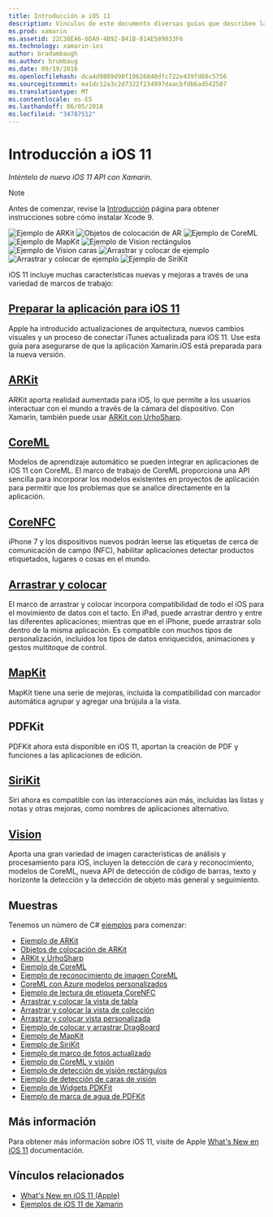 ```yaml
---
title: Introducción a iOS 11
description: Vínculos de este documento diversas guías que describen las características de iOS 11, incluidos ARKit, CoreML, MapKit, PDFKit, SiriKit, el marco de trabajo de visión y mucho más.
ms.prod: xamarin
ms.assetid: 22C38EA6-6DA9-4B92-B41B-814E589033F6
ms.technology: xamarin-ios
author: bradumbaugh
ms.author: brumbaug
ms.date: 09/19/2016
ms.openlocfilehash: dca4d9889d90f10626840dfc722e439fd60c5756
ms.sourcegitcommit: ea1dc12a3c2d7322f234997daacbfdb6ad542507
ms.translationtype: MT
ms.contentlocale: es-ES
ms.lasthandoff: 06/05/2018
ms.locfileid: "34787512"
---
```

# <a name="introduction-to-ios-11"></a>Introducción a iOS 11

_Inténtelo de nuevo iOS 11 API con Xamarin._

> [!NOTE]
> Antes de comenzar, revise la [Introducción](get-started.md) página para obtener instrucciones sobre cómo instalar Xcode 9.

![Ejemplo de ARKit](images/arkit.png) ![Objetos de colocación de AR](images/arkit2.png) ![Ejemplo de CoreML](images/coreml.png) ![Ejemplo de MapKit](images/mapkit.png) ![Ejemplo de Vision rectángulos](images/vision1.png) ![Ejemplo de Vision caras](images/vision2.png) ![Arrastrar y colocar de ejemplo](images/drag-drop.png) ![Arrastrar y colocar de ejemplo](images/drag-drop2.png) ![Ejemplo de SiriKit](images/sirikit.png)

iOS 11 incluye muchas características nuevas y mejoras a través de una variedad de marcos de trabajo:

## <a name="preparing-your-app-for-ios-11updating-your-appindexmd"></a>[Preparar la aplicación para iOS 11](updating-your-app/index.md)

Apple ha introducido actualizaciones de arquitectura, nuevos cambios visuales y un proceso de conectar iTunes actualizada para iOS 11. Use esta guía para asegurarse de que la aplicación Xamarin.iOS está preparada para la nueva versión.

## <a name="arkitarkitindexmd"></a>[ARKit](arkit/index.md)

ARKit aporta realidad aumentada para iOS, lo que permite a los usuarios interactuar con el mundo a través de la cámara del dispositivo.
Con Xamarin, también puede usar [ARKit con UrhoSharp](arkit/urhosharp.md).

## <a name="coremlcoremlmd"></a>[CoreML](coreml.md)

Modelos de aprendizaje automático se pueden integrar en aplicaciones de iOS 11 con CoreML. El marco de trabajo de CoreML proporciona una API sencilla para incorporar los modelos existentes en proyectos de aplicación para permitir que los problemas que se analice directamente en la aplicación.

## <a name="corenfccorenfcmd"></a>[CoreNFC](corenfc.md)

iPhone 7 y los dispositivos nuevos podrán leerse las etiquetas de cerca de comunicación de campo (NFC), habilitar aplicaciones detectar productos etiquetados, lugares o cosas en el mundo.

## <a name="drag-and-dropdrag-and-dropmd"></a>[Arrastrar y colocar](drag-and-drop.md)

El marco de arrastrar y colocar incorpora compatibilidad de todo el iOS para el movimiento de datos con el tacto. En iPad, puede arrastrar dentro y entre las diferentes aplicaciones; mientras que en el iPhone, puede arrastrar solo dentro de la misma aplicación. Es compatible con muchos tipos de personalización, incluidos los tipos de datos enriquecidos, animaciones y gestos multitoque de control.

## <a name="mapkitmapkitmd"></a>[MapKit](mapkit.md)

MapKit tiene una serie de mejoras, incluida la compatibilidad con marcador automática agrupar y agregar una brújula a la vista.

## <a name="pdfkit"></a>PDFKit

PDFKit ahora está disponible en iOS 11, aportan la creación de PDF y funciones a las aplicaciones de edición.

## <a name="sirikitsirikitmd"></a>[SiriKit](sirikit.md)

Siri ahora es compatible con las interacciones aún más, incluidas las listas y notas y otras mejoras, como nombres de aplicaciones alternativo.

## <a name="visionvisionmd"></a>[Vision](vision.md)

Aporta una gran variedad de imagen características de análisis y procesamiento para iOS, incluyen la detección de cara y reconocimiento, modelos de CoreML, nueva API de detección de código de barras, texto y horizonte la detección y la detección de objeto más general y seguimiento.

## <a name="samples"></a>Muestras

Tenemos un número de C# [ejemplos](https://developer.xamarin.com/samples/ios/iOS11/) para comenzar:

* [Ejemplo de ARKit](https://developer.xamarin.com/samples/monotouch/ios11/ARKitSample/)
* [Objetos de colocación de ARKit](https://developer.xamarin.com/samples/monotouch/ios11/ARKitPlacingObjects/)
* [ARKit y UrhoSharp](arkit/urhosharp.md)
* [Ejemplo de CoreML](https://developer.xamarin.com/samples/monotouch/ios11/CoreML)
* [Ejemplo de reconocimiento de imagen CoreML](https://developer.xamarin.com/samples/monotouch/ios11/CoreMLImageRecognition)
* [CoreML con Azure modelos personalizados](https://developer.xamarin.com/samples/monotouch/ios11/CoreMLAzureModel)
* [Ejemplo de lectura de etiqueta CoreNFC](https://developer.xamarin.com/samples/monotouch/ios11/NFCTagReader/)
* [Arrastrar y colocar la vista de tabla](https://developer.xamarin.com/samples/monotouch/ios11/DragAndDropTableView)
* [Arrastrar y colocar la vista de colección](https://developer.xamarin.com/samples/monotouch/ios11/DragAndDropCollectionView)
* [Arrastrar y colocar vista personalizada](https://developer.xamarin.com/samples/monotouch/ios11/DragAndDropCustomView)
* [Ejemplo de colocar y arrastrar DragBoard](https://developer.xamarin.com/samples/monotouch/ios11/DragAndDropDragBoard)
* [Ejemplo de MapKit](https://developer.xamarin.com/samples/monotouch/ios11/MapKitSample)
* [Ejemplo de SiriKit](https://developer.xamarin.com/samples/monotouch/ios11/SiriKitSample/)
* [Ejemplo de marco de fotos actualizado](https://developer.xamarin.com/samples/monotouch/ios11/SamplePhotoApp/)
* [Ejemplo de CoreML y visión](https://developer.xamarin.com/samples/monotouch/ios11/CoreMLVision)
* [Ejemplo de detección de visión rectángulos](https://developer.xamarin.com/samples/monotouch/ios11/VisionRects)
* [Ejemplo de detección de caras de visión](https://developer.xamarin.com/samples/monotouch/ios11/VisionFaces)
* [Ejemplo de Widgets PDKFit](https://developer.xamarin.com/samples/monotouch/ios11/PDFAnnotationWidgetsAdvanced)
* [Ejemplo de marca de agua de PDFKit](https://developer.xamarin.com/samples/monotouch/ios11/PDFDocumentWatermark)

## <a name="more-information"></a>Más información

Para obtener más información sobre iOS 11, visite de Apple [What's New en iOS 11](https://developer.apple.com/ios/) documentación.


## <a name="related-links"></a>Vínculos relacionados

- [What's New en iOS 11 (Apple)](https://developer.apple.com/ios/)
- [Ejemplos de iOS 11 de Xamarin](https://developer.xamarin.com/samples/ios/iOS11/)
